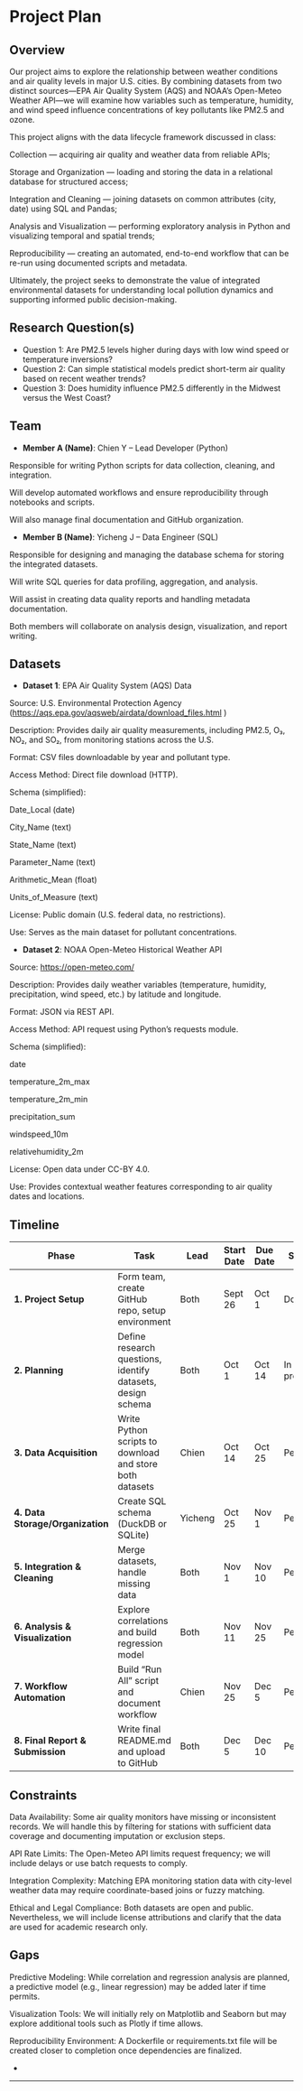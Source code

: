 # Project Plan

## Overview
Our project aims to explore the relationship between weather conditions and air quality levels in major U.S. cities. By combining datasets from two distinct sources—EPA Air Quality System (AQS) and NOAA’s Open-Meteo Weather API—we will examine how variables such as temperature, humidity, and wind speed influence concentrations of key pollutants like PM2.5 and ozone.

This project aligns with the data lifecycle framework discussed in class:

Collection — acquiring air quality and weather data from reliable APIs;

Storage and Organization — loading and storing the data in a relational database for structured access;

Integration and Cleaning — joining datasets on common attributes (city, date) using SQL and Pandas;

Analysis and Visualization — performing exploratory analysis in Python and visualizing temporal and spatial trends;

Reproducibility — creating an automated, end-to-end workflow that can be re-run using documented scripts and metadata.

Ultimately, the project seeks to demonstrate the value of integrated environmental datasets for understanding local pollution dynamics and supporting informed public decision-making.

## Research Question(s)
- Question 1: Are PM2.5 levels higher during days with low wind speed or temperature inversions? 
- Question 2: Can simple statistical models predict short-term air quality based on recent weather trends?
- Question 3: Does humidity influence PM2.5 differently in the Midwest versus the West Coast?

## Team
- **Member A (Name)**: Chien Y – Lead Developer (Python)

Responsible for writing Python scripts for data collection, cleaning, and integration.

Will develop automated workflows and ensure reproducibility through notebooks and scripts.

Will also manage final documentation and GitHub organization.
- **Member B (Name)**: Yicheng J – Data Engineer (SQL)

Responsible for designing and managing the database schema for storing the integrated datasets.

Will write SQL queries for data profiling, aggregation, and analysis.

Will assist in creating data quality reports and handling metadata documentation.

Both members will collaborate on analysis design, visualization, and report writing.

## Datasets
- **Dataset 1**: EPA Air Quality System (AQS) Data

Source: U.S. Environmental Protection Agency (https://aqs.epa.gov/aqsweb/airdata/download_files.html
)

Description: Provides daily air quality measurements, including PM2.5, O₃, NO₂, and SO₂, from monitoring stations across the U.S.

Format: CSV files downloadable by year and pollutant type.

Access Method: Direct file download (HTTP).

Schema (simplified):

Date_Local (date)

City_Name (text)

State_Name (text)

Parameter_Name (text)

Arithmetic_Mean (float)

Units_of_Measure (text)

License: Public domain (U.S. federal data, no restrictions).

Use: Serves as the main dataset for pollutant concentrations. 

- **Dataset 2**: NOAA Open-Meteo Historical Weather API

Source: https://open-meteo.com/

Description: Provides daily weather variables (temperature, humidity, precipitation, wind speed, etc.) by latitude and longitude.

Format: JSON via REST API.

Access Method: API request using Python’s requests module.

Schema (simplified):

date

temperature_2m_max

temperature_2m_min

precipitation_sum

windspeed_10m

relativehumidity_2m

License: Open data under CC-BY 4.0.

Use: Provides contextual weather features corresponding to air quality dates and locations.



## Timeline
| **Phase**                        | **Task**                                                    | **Lead** | **Start Date** | **Due Date** | **Status**  |
| -------------------------------- | ----------------------------------------------------------- | -------- | -------------- | ------------ | ----------- |
| **1. Project Setup**             | Form team, create GitHub repo, setup environment            | Both     | Sept 26        | Oct 1        | Done          |
| **2. Planning**                  | Define research questions, identify datasets, design schema | Both     | Oct 1          | Oct 14       | In progress |
| **3. Data Acquisition**          | Write Python scripts to download and store both datasets    | Chien    | Oct 14         | Oct 25       | Pending     |
| **4. Data Storage/Organization** | Create SQL schema (DuckDB or SQLite)                        | Yicheng  | Oct 25         | Nov 1        | Pending     |
| **5. Integration & Cleaning**    | Merge datasets, handle missing data                         | Both     | Nov 1          | Nov 10       | Pending     |
| **6. Analysis & Visualization**  | Explore correlations and build regression model             | Both     | Nov 11         | Nov 25       | Pending     |
| **7. Workflow Automation**       | Build “Run All” script and document workflow                | Chien    | Nov 25         | Dec 5        | Pending     |
| **8. Final Report & Submission** | Write final README.md and upload to GitHub                  | Both     | Dec 5          | Dec 10       | Pending     |


## Constraints
Data Availability:
Some air quality monitors have missing or inconsistent records. We will handle this by filtering for stations with sufficient data coverage and documenting imputation or exclusion steps.

API Rate Limits:
The Open-Meteo API limits request frequency; we will include delays or use batch requests to comply.

Integration Complexity:
Matching EPA monitoring station data with city-level weather data may require coordinate-based joins or fuzzy matching.

Ethical and Legal Compliance:
Both datasets are open and public. Nevertheless, we will include license attributions and clarify that the data are used for academic research only.

## Gaps
Predictive Modeling:
While correlation and regression analysis are planned, a predictive model (e.g., linear regression) may be added later if time permits.

Visualization Tools:
We will initially rely on Matplotlib and Seaborn but may explore additional tools such as Plotly if time allows.

Reproducibility Environment:
A Dockerfile or requirements.txt file will be created closer to completion once dependencies are finalized.

-
---
